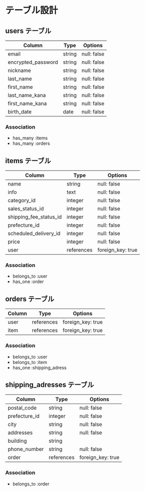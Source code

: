 # テーブル設計

## users テーブル

| Column             | Type     | Options     |
| --------           | ------   | ----------- |
| email              | string   | null: false |
| encrypted_password | string   | null: false |
| nickname           | string   | null: false |
| last_name          | string   | null: false |
| first_name         | string   | null: false |
| last_name_kana     | string   | null: false |
| first_name_kana    | string   | null: false |
| birth_date         | date     | null: false |

### Association

- has_many :items
- has_many :orders

## items テーブル

| Column                   | Type       | Options           |
| ------                   | ------     | -----------       |
| name                     | string     | null: false       |
| info                     | text       | null: false       |
| category_id              | integer    | null: false       |
| sales_status_id          | integer    | null: false       |
| shipping_fee_status_id   | integer    | null: false       |
| prefecture_id            | integer    | null: false       |
| scheduled_delivery_id    | integer    | null: false       |
| price                    | integer    | null: false       |
| user                     | references | foreign_key: true |

### Association

- belongs_to :user
- has_one    :order

## orders テーブル

| Column        | Type       | Options           |
| -------       | ---------- | ----------------- |
| user          | references | foreign_key: true |
| item          | references | foreign_key: true |

### Association

- belongs_to :user
- belongs_to :item
- has_one    :shipping_adress

## shipping_adresses テーブル

| Column        | Type       | Options           |
| -------       | ---------- | ----------------- |
| postal_code   | string     | null: false       |
| prefecture_id | integer    | null: false       |
| city          | string     | null: false       |
| addresses     | string     | null: false       |
| building      | string     |                   |
| phone_number  | string     | null: false       |
| order         | references | foreign_key: true |

### Association

- belongs_to :order
